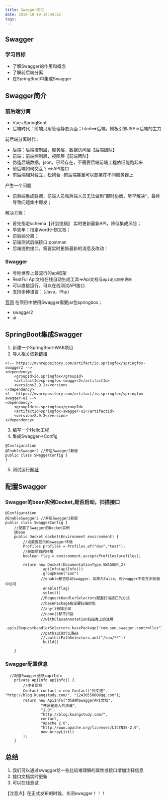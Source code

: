 ```yaml
---
title: Swagger学习
date: 2019-10-19 14:34:52
tags:
---
```

## Swagger  
### 学习目标  
- 了解Swagger的作用和概念
- 了解前后端分离
- 在SpringBoot中集成Swagger
## Swagger简介  
### 前后端分离
- Vue+SpringBoot
- 后端时代：前端只用管理静态页面；html==>后端。模板引擎JSP=>后端的主力

前后端分离时代：
- 后端：后端控制层，服务层，数据访问层【后端团队】
- 前端：前端控制层，视图层【前端团队】
 - 伪造后端数据，json，已经存在，不需要后端前端工程依旧能跑起来
- 前后端如何交互？==>API接口
- 前后端相对独立，松耦合
-前后端甚至可以部署在不同服务器上

产生一个问题
- 前后端集成联调，前端人员和后端人员无法做到”即时协商，尽早解决“，最终导致问题集中爆发；

解决方案：
- 首先指定schema【计划提纲】 实时更新最新API，降低集成风险；
- 早些年：指定word计划文档；
- 前后端分离：
 - 前端测试后端接口:postman
 - 后端提供接口，需要实时更新最新的消息及改动！

### Swagger
- 号称世界上最流行的api框架
- RestFul Api文档在线自动生成工具=>Api文档与`Api定义同步更新`
- 可以直接运行，可以在线测试API接口
- 支持多种语言：（Java，Php）

[官网](https://swagger.io/)
在项目中使用Swagger需要jar包springbox；
- swagger2
- ui
## SpringBoot集成Swagger
1. 新建一个SpringBoot-WAB项目
2. 导入相关依赖[链接](https://mvnrepository.com/search?q=springfox) 
```
<!-- https://mvnrepository.com/artifact/io.springfox/springfox-swagger2 -->
<dependency>
    <groupId>io.springfox</groupId>
    <artifactId>springfox-swagger2</artifactId>
    <version>2.9.2</version>
</dependency>
<!-- https://mvnrepository.com/artifact/io.springfox/springfox-swagger-ui -->
<dependency>
    <groupId>io.springfox</groupId>
    <artifactId>springfox-swagger-ui</artifactId>
    <version>2.9.2</version>
</dependency>
```
3. 编写一个Hello工程
4. 集成Swagger=>Config
```
@Configuration
@EnableSwagger2 //开启Swagger2新版
public class SwaggerConfig {
}
```
5. 测试运行[网址](http://localhost:8080/swagger-ui.html)

## 配置Swagger  
###  Swagger的bean实例Docket,是否启动，扫描接口
```
@Configuration
@EnableSwagger2 //开启Swagger2新版
public class SwaggerConfig {
    //配置了Swagger的Docket实例
    @Bean
    public Docket docket(Environment environment) {
        //设置要显示的swagger环境
        Profiles profiles = Profiles.of("dev","test");
        //获取项目的环境
        boolean flag = environment.acceptsProfiles(profiles);

        return new Docket(DocumentationType.SWAGGER_2)
                .apiInfo(apiInfo())
                .groupName("sun")
                //enable是否启动swagger，如果为false，则swagger不能在浏览器中访问
                .enable(flag)
                .select()
                //RequestHandlerSelectors配置扫描接口的方式
                //basePackage指定要扫描的包
                //any()扫描全部
                //none()都不扫描
                //withClassAnnotation扫描类上的注解
                .apis(RequestHandlerSelectors.basePackage("com.sun.swagger.controller"))
                //paths过滤什么路径
                //.paths(PathSelectors.ant("/sun/**"))
                .build()
                ;
    }
```
### Swagger配置信息
```
  //配置Swagger信息=apiInfo
    private ApiInfo apiInfo() {
        //作者信息
        Contact contact = new Contact("孙文道", "http://blog.kuangstudy.com/", "1243055060@qq.com");
        return new ApiInfo("文道的SwaggerAPI文档",
                "开源是男人的浪漫",
                "1.0",
                "http://blog.kuangstudy.com/",
                contact,
                "Apache 2.0",
                "http://www.apache.org/licenses/LICENSE-2.0",
                new ArrayList()
        );
    }
```

## 总结
1. 我们可以通过swagger给一些比较难理解的属性或接口增加注释信息
2. 接口文档实时更新
3. 可以在线测试

【注意点】在正式发布的时候，关闭swagger！！！

